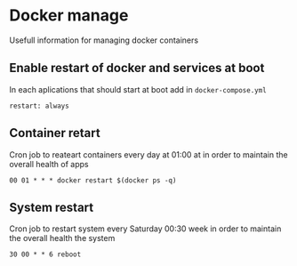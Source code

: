 # Docker manage

Usefull information for managing docker containers

## Enable restart of docker and services at boot

In each aplications that should start at boot add in  `docker-compose.yml`
```
restart: always
```

## Container retart
Cron job to reateart containers every day at 01:00 at in order to maintain the overall health of apps
```
00 01 * * * docker restart $(docker ps -q)
```

## System restart 
Cron job to restart system every Saturday 00:30 week in order to maintain the overall health the system
```
30 00 * * 6 reboot
```


